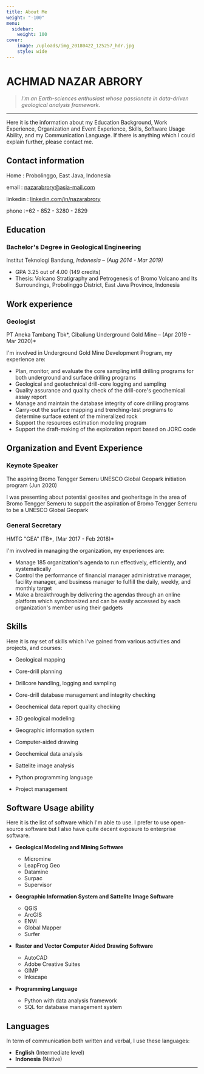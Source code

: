 ```yaml
---
title: About Me
weight: "-100"
menu:
  sidebar:
    weight: 100
cover: 
    image: /uploads/img_20180422_125257_hdr.jpg
    style: wide
---
```


# ACHMAD NAZAR ABRORY

> *I'm an Earth-sciences enthusiast whose passionate in data-driven geological analysis framework.*

---

Here it is the information about my Education Background, Work Experience, Organization and Event Experience, Skills, Software Usage Ability, and my Communication Language. If there is anything which I could explain further, please contact me.

## Contact information

Home    : Probolinggo, East Java, Indonesia

email     : nazarabrory@asia-mail.com

linkedin : [linkedin.com/in/nazarabrory](https://www.linkedin.com/in/nazarabrory/)

phone   :+62 - 852 - 3280 - 2829

## Education

### **Bachelor's Degree in Geological Engineering**

Institut Teknologi Bandung, *Indonesia – (Aug 2014 - Mar 2019)*

- GPA 3.25 out of 4.00 (149 credits)
- Thesis: Volcano Stratigraphy and Petrogenesis of Bromo Volcano and Its Surroundings, Probolinggo District, East Java Province, Indonesia

## Work experience

### Geologist

PT Aneka Tambang Tbk*, Cibaliung Underground Gold Mine – (Apr 2019 - Mar 2020)*

I'm involved in Underground Gold Mine Development Program, my experience are:

- Plan, monitor, and evaluate the core sampling infill drilling programs for both underground and surface drilling programs
- Geological and geotechnical drill-core logging and sampling
- Quality assurance and quality check of the drill-core's geochemical assay report
- Manage and maintain the database integrity of core drilling programs
- Carry-out the surface mapping and trenching-test programs to determine surface extent of the mineralized rock
- Support the resources estimation modeling program
- Support the draft-making of the exploration report based on JORC code

## Organization and Event Experience

### Keynote Speaker

The aspiring Bromo Tengger Semeru UNESCO Global Geopark initiation program (Jun 2020)

I was presenting about potential geosites and geoheritage in the area of Bromo Tengger Semeru to support the aspiration of Bromo Tengger Semeru to be a UNESCO Global Geopark

### General Secretary

HMTG "GEA" ITB*, (Mar 2017 - Feb 2018)*

I'm involved in managing the organization, my experiences are:

- Manage 185 organization's agenda to run effectively, efficiently, and systematically
- Control the performance of financial manager administrative manager, facility manager, and business manager to fulfill the daily, weekly, and monthly target
- Make a breakthrough by delivering the agendas through an online platform which synchronized and can be easily accessed by each organization's member using their gadgets

## Skills

Here it is my set of skills which I've gained from various activities and projects, and courses:

- Geological mapping
- Core-drill planning
- Drillcore handling, logging and sampling
- Core-drill database management and integrity checking
- Geochemical data report quality checking
- 3D geological modeling

- Geographic information system
- Computer-aided drawing
- Geochemical data analysis
- Sattelite image analysis
- Python programming language
- Project management

## Software Usage ability

Here it is the list of software which I'm able to use. I prefer to use open-source software but I also have quite decent exposure to enterprise software. 

- **Geological Modeling and Mining Software**
    - Micromine
    - LeapFrog Geo
    - Datamine
    - Surpac
    - Supervisor

- **Geographic Information System and Sattelite Image Software**
    - QGIS
    - ArcGIS
    - ENVI
    - Global Mapper
    - Surfer

- **Raster and Vector Computer Aided Drawing Software**
    - AutoCAD
    - Adobe Creative Suites
    - GIMP
    - Inkscape

- **Programming Language**
    - Python with data analysis framework
    - SQL for database management system

## Languages

In term of communication both written and verbal, I use these languages:

- **English** (Intermediate level)
- **Indonesia** (Native)

---